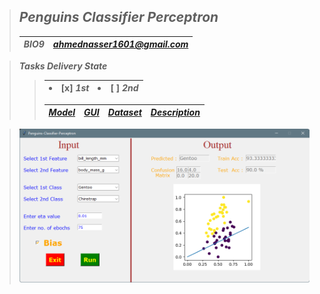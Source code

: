 > ## ***Penguins Classifier Perceptron***
> | ***BIO9*** | ***ahmednasser1601@gmail.com*** |
> | :-: | :-: |

> ***Tasks Delivery State***
>> | <li>[x] ***1st***</li> | <li>[ ] ***2nd***</li> |
>> | :-: | :-: |
>>
>> | <a href="Model.ipynb">***Model***</a> | <a href="GUI.ipynb">***GUI***</a> | <a href="penguins.csv">***Dataset***</a> | <a href="***Task Description.pdf">***Description***</a> |
>> | :-: | :-: | :-: | :-: |

> <img src="DEMO.png">



<!--
> | <a href="https://github.com/AhmedNasser1601">Ahmed Nasser</a> | <a href="https://github.com/YossefEFM">Yossef Essam</a> | <a href="https://github.com/dohaabdelfatah">Doha Abdelfattah</a> | <a href="https://github.com/mohamedKhaledBio">Mohamed Khaled</a> | <a href="https://github.com/abdelrahman-sedeek">Abdelrahman Tolba</a> |
> | :-: | :-: | :-: | :-: | :-: |
> | 20191701016 | 20191701269 | 20191701116 | 20191701163 | 20191701121 |
-->
